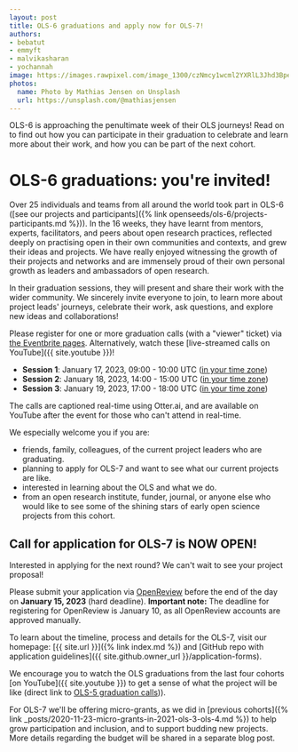 ```yaml
---
layout: post
title: OLS-6 graduations and apply now for OLS-7!
authors:
- bebatut
- emmyft
- malvikasharan
- yochannah
image: https://images.rawpixel.com/image_1300/czNmcy1wcml2YXRlL3Jhd3BpeGVsX2ltYWdlcy93ZWJzaXRlX2NvbnRlbnQvbHIvZmw0NTU2ODgyNDkyMS1pbWFnZS1rencxbm1kZi5qcGc.jpg
photos:
  name: Photo by Mathias Jensen on Unsplash
  url: https://unsplash.com/@mathiasjensen
---
```


OLS-6 is approaching the penultimate week of their OLS journeys! Read on to find out how you can participate in their graduation to celebrate and learn more about their work, and how you can be part of the next cohort.

# OLS-6 graduations: you're invited!

Over 25 individuals and teams from all around the world took part in OLS-6 ([see our projects and participants]({% link openseeds/ols-6/projects-participants.md %})). In the 16 weeks, they have learnt from mentors, experts, facilitators, and peers about open research practices, reflected deeply on practising open in their own communities and contexts, and grew their ideas and projects. We have really enjoyed witnessing the growth of their projects and networks and are immensely proud of their own personal growth as leaders and ambassadors of open research.

In their graduation sessions, they will present and share their work with the wider community. We sincerely invite everyone to join, to learn more about project leads' journeys, celebrate their work, ask questions, and explore new ideas and collaborations!

Please register for one or more graduation calls (with a "viewer" ticket) via [the Eventbrite pages](https://www.eventbrite.co.uk/o/open-life-science-31351238135). Alternatively, watch these [live-streamed calls on YouTube]({{ site.youtube }})!

- **Session 1**: January 17, 2023, 09:00 - 10:00 UTC ([in your time zone](https://arewemeetingyet.com/UTC/2023-01-17/09:00/ols-6%20Cohort%20Call%20(Week%2016)))
- **Session 2**: January 18, 2023, 14:00 - 15:00 UTC ([in your time zone](https://arewemeetingyet.com/UTC/2023-01-18/14:00/ols-6%20Cohort%20Call%20(Week%2016)))
- **Session 3**: January 19, 2023, 17:00 - 18:00 UTC ([in your time zone](https://arewemeetingyet.com/UTC/2023-01-19/17:00/ols-6%20Cohort%20Call%20(Week%2016)))

The calls are captioned real-time using Otter.ai, and are available on YouTube after the event for those who can't attend in real-time.

We especially welcome you if you are:
- friends, family, colleagues, of the current project leaders who are graduating.
- planning to apply for OLS-7 and want to see what our current projects are like.
- interested in learning about the OLS and what we do.
- from an open research institute, funder, journal, or anyone else who would like to see some of the shining stars of early open science projects from this cohort.

## Call for application for OLS-7 is NOW OPEN!

Interested in applying for the next round? We can't wait to see your project proposal!

Please submit your application via [OpenReview](https://openreview.net/group?id=openlifesci.org/Open_Life_Science/2023/Cohort_7) before the end of the day on **January 15, 2023** (hard deadline). **Important note:** The deadline for registering for OpenReview is January 10, as all OpenReview accounts are approved manually.

To learn about the timeline, process and details for the OLS-7, visit our homepage: [{{ site.url }}]({% link index.md %}) and
[GitHub repo with application guidelines]({{ site.github.owner_url }}/application-forms).

We encourage you to watch the OLS graduations from the last four cohorts [on YouTube]({{ site.youtube }}) to get a sense of what the project will be like (direct link to [OLS-5 graduation calls](https://youtu.be/9XMGsmekddM))).

For OLS-7 we'll be offering micro-grants, as we did in [previous cohorts]({% link _posts/2020-11-23-micro-grants-in-2021-ols-3-ols-4.md %}) to help grow participation and inclusion, and to support budding new projects. More details regarding the budget will be shared in a separate blog post.
